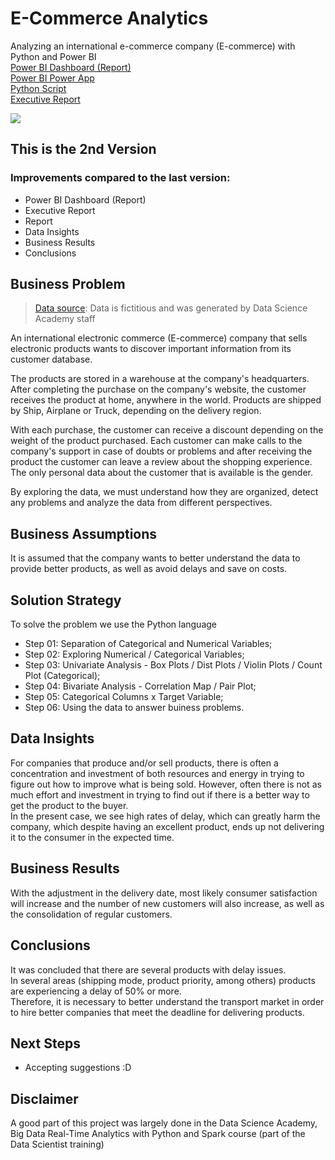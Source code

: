 # E-Commerce Analytics
Analyzing an international e-commerce company (E-commerce) with Python and Power BI <br>
[Power BI Dashboard (Report)](https://app.powerbi.com/view?r=eyJrIjoiODVlNWUwNzEtNTNmMS00NGVhLTliMTUtN2M4NDA1YjgxZDNhIiwidCI6IjA4OTM0YTNmLWFkNmUtNDgzZS1hNjhlLTUxYWI3OTI1YmFiNyJ9)<br>
[Power BI Power App](https://app.powerbi.com/Redirect?action=OpenApp&appId=f6eebfe2-d3d9-472c-82d9-ddd925f736b9&ctid=08934a3f-ad6e-483e-a68e-51ab7925bab7)<br>
[Python Script](https://github.com/Caio-Felice-Cunha/E-CommerceAnalytics/blob/main/E-Commerce%20Analytics.ipynb)<br>
[Executive Report](https://github.com/Caio-Felice-Cunha/E-CommerceAnalytics/blob/main/Executive%20Report%20E-Commerce%20Analytics.pdf) 

<img align="center" src=https://user-images.githubusercontent.com/111542025/227738814-a648db19-f4cc-42f5-b75d-6337f836f355.png>

## This is the 2nd Version 
### Improvements compared to the last version:
* Power BI Dashboard (Report)
* Executive Report
* Report
* Data Insights
* Business Results
* Conclusions

## Business Problem
> [Data source](https://github.com/Caio-Felice-Cunha/E-CommerceAnalytics/tree/main/datasets): Data is fictitious and was generated by Data Science Academy staff


An international electronic commerce (E-commerce) company that sells electronic products wants to discover important information from its customer database.<br>

The products are stored in a warehouse at the company's headquarters. After completing the purchase on the company's website, the customer receives the product at home, anywhere in the world. Products are shipped by Ship, Airplane or Truck, depending on the delivery region.<br>

With each purchase, the customer can receive a discount depending on the weight of the product purchased. Each customer can make calls to the company's support in case of doubts or problems and after receiving the product the customer can leave a review about the shopping experience. The only personal data about the customer that is available is the gender.<br>

By exploring the data, we must understand how they are organized, detect any problems and analyze the data from different perspectives.

## Business Assumptions
It is assumed that the company wants to better understand the data to provide better products, as well as avoid delays and save on costs.

## Solution Strategy
To solve the problem we use the Python language
* Step 01: Separation of Categorical and Numerical Variables;
* Step 02: Exploring Numerical / Categorical Variables;
* Step 03: Univariate Analysis - Box Plots / Dist Plots / Violin Plots / Count Plot (Categorical);
* Step 04: Bivariate Analysis - Correlation Map / Pair Plot;
* Step 05: Categorical Columns x Target Variable;
* Step 06: Using the data to answer buiness problems.

## Data Insights
For companies that produce and/or sell products, there is often a concentration and investment of both resources and energy in trying to figure out how to improve what is being sold.
However, often there is not as much effort and investment in trying to find out if there is a better way to get the product to the buyer. <br>
In the present case, we see high rates of delay, which can greatly harm the company, which despite having an excellent product, ends up not delivering it to the consumer in the expected time.

## Business Results
With the adjustment in the delivery date, most likely consumer satisfaction will increase and the number of new customers will also increase, as well as the consolidation of regular customers.

## Conclusions
It was concluded that there are several products with delay issues.<br>
In several areas (shipping mode, product priority, among others) products are experiencing a delay of 50% or more. <br>
Therefore, it is necessary to better understand the transport market in order to hire better companies that meet the deadline for delivering products.

## Next Steps
* Accepting suggestions :D

## Disclaimer
A good part of this project was largely done in the Data Science Academy, Big Data Real-Time Analytics with Python and Spark course (part of the Data Scientist training)
